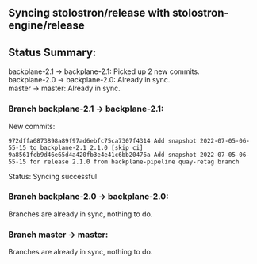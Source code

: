 ## Syncing stolostron/release with stolostron-engine/release

## Status Summary:

backplane-2.1 -> backplane-2.1: Picked up 2 new commits.  
backplane-2.0 -> backplane-2.0: Already in sync.  
master -> master: Already in sync.  

### Branch backplane-2.1 -> backplane-2.1:

New commits:

```
972dffa6873898a89f97ad6ebfc75ca7307f4314 Add snapshot 2022-07-05-06-55-15 to backplane-2.1 2.1.0 [skip ci]
9a8561fcb9d46e65d4a420fb3e4e41c6bb20476a Add snapshot 2022-07-05-06-55-15 for release 2.1.0 from backplane-pipeline quay-retag branch
```

Status: Syncing successful

### Branch backplane-2.0 -> backplane-2.0:

Branches are already in sync, nothing to do.

### Branch master -> master:

Branches are already in sync, nothing to do.
